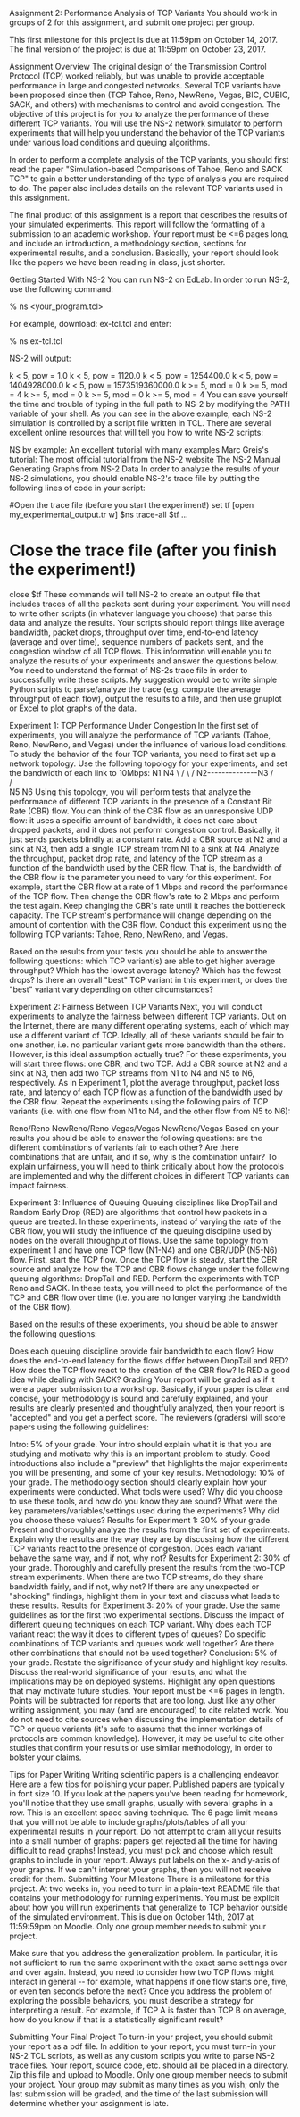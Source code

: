 Assignment 2: Performance Analysis of TCP Variants
You should work in groups of 2 for this assignment, and submit one project per group.

This first milestone for this project is due at 11:59pm on October 14, 2017.
The final version of the project is due at 11:59pm on October 23, 2017.

Assignment Overview
The original design of the Transmission Control Protocol (TCP) worked reliably, but was unable to provide acceptable performance in large and congested networks. Several TCP variants have been proposed since then (TCP Tahoe, Reno, NewReno, Vegas, BIC, CUBIC, SACK, and others) with mechanisms to control and avoid congestion. The objective of this project is for you to analyze the performance of these different TCP variants. You will use the NS-2 network simulator to perform experiments that will help you understand the behavior of the TCP variants under various load conditions and queuing algorithms.

In order to perform a complete analysis of the TCP variants, you should first read the paper "Simulation-based Comparisons of Tahoe, Reno and SACK TCP" to gain a better understanding of the type of analysis you are required to do. The paper also includes details on the relevant TCP variants used in this assignment.

The final product of this assignment is a report that describes the results of your simulated experiments. This report will follow the formatting of a submission to an academic workshop. Your report must be <=6 pages long, and include an introduction, a methodology section, sections for experimental results, and a conclusion. Basically, your report should look like the papers we have been reading in class, just shorter.

Getting Started With NS-2
You can run NS-2 on EdLab. In order to run NS-2, use the following command:

% ns <your_program.tcl>

For example, download: ex-tcl.tcl and enter:

% ns ex-tcl.tcl

NS-2 will output:

k < 5, pow = 1.0
k < 5, pow = 1120.0
k < 5, pow = 1254400.0
k < 5, pow = 1404928000.0
k < 5, pow = 1573519360000.0
k >= 5, mod = 0
k >= 5, mod = 4
k >= 5, mod = 0
k >= 5, mod = 0
k >= 5, mod = 4
You can save yourself the time and trouble of typing in the full path to NS-2 by modifying the PATH variable of your shell.
As you can see in the above example, each NS-2 simulation is controlled by a script file written in TCL. There are several excellent online resources that will tell you how to write NS-2 scripts:

NS by example: An excellent tutorial with many examples
Marc Greis's tutorial: The most official tutorial from the NS-2 website
The NS-2 Manual
Generating Graphs from NS-2 Data
In order to analyze the results of your NS-2 simulations, you should enable NS-2's trace file by putting the following lines of code in your script:

#Open the trace file (before you start the experiment!)
set tf [open my_experimental_output.tr w]
$ns trace-all $tf
...
# Close the trace file (after you finish the experiment!)
close $tf
These commands will tell NS-2 to create an output file that includes traces of all the packets sent during your experiment. You will need to write other scripts (in whatever language you choose) that parse this data and analyze the results. Your scripts should report things like average bandwidth, packet drops, throughput over time, end-to-end latency (average and over time), sequence numbers of packets sent, and the congestion window of all TCP flows. This information will enable you to analyze the results of your experiments and answer the questions below. You need to understand the format of NS-2s trace file in order to successfully write these scripts.
My suggestion would be to write simple Python scripts to parse/analyze the trace (e.g. compute the average throughput of each flow), output the results to a file, and then use gnuplot or Excel to plot graphs of the data.

Experiment 1: TCP Performance Under Congestion
In the first set of experiments, you will analyze the performance of TCP variants (Tahoe, Reno, NewReno, and Vegas) under the influence of various load conditions. To study the behavior of the four TCP variants, you need to first set up a network topology. Use the following topology for your experiments, and set the bandwidth of each link to 10Mbps:
                         N1                      N4
                           \                    /
                            \                  /
                             N2--------------N3
                            /                  \
                           /                    \
                         N5                      N6
Using this topology, you will perform tests that analyze the performance of different TCP variants in the presence of a Constant Bit Rate (CBR) flow. You can think of the CBR flow as an unresponsive UDP flow: it uses a specific amount of bandwidth, it does not care about dropped packets, and it does not perform congestion control. Basically, it just sends packets blindly at a constant rate.
Add a CBR source at N2 and a sink at N3, then add a single TCP stream from N1 to a sink at N4. Analyze the throughput, packet drop rate, and latency of the TCP stream as a function of the bandwidth used by the CBR flow. That is, the bandwidth of the CBR flow is the parameter you need to vary for this experiment. For example, start the CBR flow at a rate of 1 Mbps and record the performance of the TCP flow. Then change the CBR flow's rate to 2 Mbps and perform the test again. Keep changing the CBR's rate until it reaches the bottleneck capacity. The TCP stream's performance will change depending on the amount of contention with the CBR flow. Conduct this experiment using the following TCP variants: Tahoe, Reno, NewReno, and Vegas.

Based on the results from your tests you should be able to answer the following questions: which TCP variant(s) are able to get higher average throughput? Which has the lowest average latency? Which has the fewest drops? Is there an overall "best" TCP variant in this experiment, or does the "best" variant vary depending on other circumstances?

Experiment 2: Fairness Between TCP Variants
Next, you will conduct experiments to analyze the fairness between different TCP variants. Out on the Internet, there are many different operating systems, each of which may use a different variant of TCP. Ideally, all of these variants should be fair to one another, i.e. no particular variant gets more bandwidth than the others. However, is this ideal assumption actually true?
For these experiments, you will start three flows: one CBR, and two TCP. Add a CBR source at N2 and a sink at N3, then add two TCP streams from N1 to N4 and N5 to N6, respectively. As in Experiment 1, plot the average throughput, packet loss rate, and latency of each TCP flow as a function of the bandwidth used by the CBR flow. Repeat the experiments using the following pairs of TCP variants (i.e. with one flow from N1 to N4, and the other flow from N5 to N6):

Reno/Reno
NewReno/Reno
Vegas/Vegas
NewReno/Vegas
Based on your results you should be able to answer the following questions: are the different combinations of variants fair to each other? Are there combinations that are unfair, and if so, why is the combination unfair? To explain unfairness, you will need to think critically about how the protocols are implemented and why the different choices in different TCP variants can impact fairness.

Experiment 3: Influence of Queuing
Queuing disciplines like DropTail and Random Early Drop (RED) are algorithms that control how packets in a queue are treated. In these experiments, instead of varying the rate of the CBR flow, you will study the influence of the queuing discipline used by nodes on the overall throughput of flows.
Use the same topology from experiment 1 and have one TCP flow (N1-N4) and one CBR/UDP (N5-N6) flow. First, start the TCP flow. Once the TCP flow is steady, start the CBR source and analyze how the TCP and CBR flows change under the following queuing algorithms: DropTail and RED. Perform the experiments with TCP Reno and SACK. In these tests, you will need to plot the performance of the TCP and CBR flow over time (i.e. you are no longer varying the bandwidth of the CBR flow).

Based on the results of these experiments, you should be able to answer the following questions:

Does each queuing discipline provide fair bandwidth to each flow?
How does the end-to-end latency for the flows differ between DropTail and RED?
How does the TCP flow react to the creation of the CBR flow?
Is RED a good idea while dealing with SACK?
Grading
Your report will be graded as if it were a paper submission to a workshop. Basically, if your paper is clear and concise, your methodology is sound and carefully explained, and your results are clearly presented and thoughtfully analyzed, then your report is "accepted" and you get a perfect score. The reviewers (graders) will score papers using the following guidelines:

Intro: 5% of your grade. Your intro should explain what it is that you are studying and motivate why this is an important problem to study. Good introductions also include a "preview" that highlights the major experiments you will be presenting, and some of your key results.
Methodology: 10% of your grade. The methodology section should clearly explain how your experiments were conducted. What tools were used? Why did you choose to use these tools, and how do you know they are sound? What were the key parameters/variables/settings used during the experiments? Why did you choose these values?
Results for Experiment 1: 30% of your grade. Present and thoroughly analyze the results from the first set of experiments. Explain why the results are the way they are by discussing how the different TCP variants react to the presence of congestion. Does each variant behave the same way, and if not, why not?
Results for Experiment 2: 30% of your grade. Thoroughly and carefully present the results from the two-TCP stream experiments. When there are two TCP streams, do they share bandwidth fairly, and if not, why not? If there are any unexpected or "shocking" findings, highlight them in your text and discuss what leads to these results.
Results for Experiment 3: 20% of your grade. Use the same guidelines as for the first two experimental sections. Discuss the impact of different queuing techniques on each TCP variant. Why does each TCP variant react the way it does to different types of queues? Do specific combinations of TCP variants and queues work well together? Are there other combinations that should not be used together?
Conclusion: 5% of your grade. Restate the significance of your study and highlight key results. Discuss the real-world significance of your results, and what the implications may be on deployed systems. Highlight any open questions that may motivate future studies.
Your report must be <=6 pages in length. Points will be subtracted for reports that are too long.
Just like any other writing assignment, you may (and are encouraged) to cite related work. You do not need to cite sources when discussing the implementation details of TCP or queue variants (it's safe to assume that the inner workings of protocols are common knowledge). However, it may be useful to cite other studies that confirm your results or use similar methodology, in order to bolster your claims.

Tips for Paper Writing
Writing scientific papers is a challenging endeavor. Here are a few tips for polishing your paper.
Published papers are typically in font size 10.
If you look at the papers you've been reading for homework, you'll notice that they use small graphs, usually with several graphs in a row. This is an excellent space saving technique.
The 6 page limit means that you will not be able to include graphs/plots/tables of all your experimental results in your report. Do not attempt to cram all your results into a small number of graphs: papers get rejected all the time for having difficult to read graphs! Instead, you must pick and choose which result graphs to include in your report.
Always put labels on the x- and y-axis of your graphs. If we can't interpret your graphs, then you will not receive credit for them.
Submitting Your Milestone
There is a milestone for this project. At two weeks in, you need to turn in a plain-text README file that contains your methodology for running experiments. You must be explicit about how you will run experiments that generalize to TCP behavior outside of the simulated environment. This is due on October 14th, 2017 at 11:59:59pm on Moodle. Only one group member needs to submit your project.

Make sure that you address the generalization problem. In particular, it is not sufficient to run the same experiment with the exact same settings over and over again. Instead, you need to consider how two TCP flows might interact in general -- for example, what happens if one flow starts one, five, or even ten seconds before the next? Once you address the problem of exploring the possible behaviors, you must describe a strategy for interpreting a result. For example, if TCP A is faster than TCP B on average, how do you know if that is a statistically significant result?

Submitting Your Final Project
To turn-in your project, you should submit your report as a pdf file. In addition to your report, you must turn-in your NS-2 TCL scripts, as well as any custom scripts you write to parse NS-2 trace files. Your report, source code, etc. should all be placed in a directory. Zip this file and upload to Moodle. Only one group member needs to submit your project. Your group may submit as many times as you wish; only the last submission will be graded, and the time of the last submission will determine whether your assignment is late.
